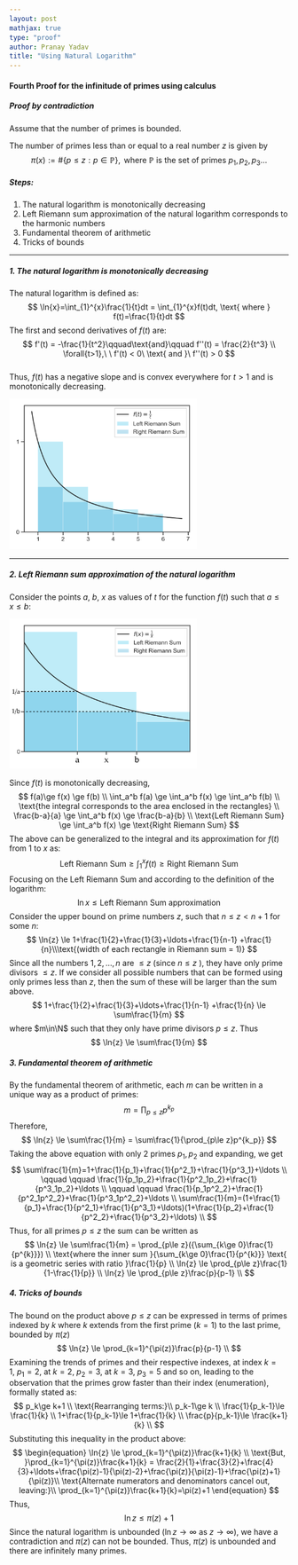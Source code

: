 ```yaml
---
layout: post  
mathjax: true  
type: "proof"  
author: Pranay Yadav   
title: "Using Natural Logarithm"
---
```


#### Fourth Proof for the infinitude of primes using calculus  

##### Proof by contradiction  

Assume that the number of primes is bounded.  

The number of primes less than or equal to a real number $z$ is given by  
$$
\pi(x) :=\#\{p\le z:p\in\mathbb{P} \}, \text{ where }\mathbb{P}\text{ is the set of primes }p_1,p_2,p_3\ldots
$$

##### Steps:  

1. The natural logarithm is monotonically decreasing  
2. Left Riemann sum approximation of the natural logarithm corresponds to the harmonic numbers   
3. Fundamental theorem of arithmetic  
4. Tricks of bounds  

---

##### 1. The natural logarithm is monotonically decreasing  

The natural logarithm is defined as:  
$$
\ln{x}=\int_{1}^{x}\frac{1}{t}dt = \int_{1}^{x}f(t)dt, \text{ where } f(t)=\frac{1}{t}dt
$$
The first and second derivatives of $f(t)$ are:  
$$
f'(t) = -\frac{1}{t^2}\qquad\text{and}\qquad f''(t) = \frac{2}{t^3} \\
\forall{t>1},\ \ f'(t) < 0\ \text{ and }\ f''(t) > 0
$$    
Thus, $f(t)$ has a negative slope and is convex everywhere for $t>1$ and is monotonically decreasing.  

<img src="../images/psy_function1.png" alt="functionplot" style="zoom:33%;" />

---

##### 2. Left Riemann sum approximation of the natural logarithm  

Consider the points $a,\ b,\ x$ as values of $t$ for the function $f(t)$ such that $a \le x \le b$:  

<img src="../images/psy_function2.png" style="zoom:33%;" />

Since $f(t)$ is monotonically decreasing,  
$$
f(a)\ge f(x) \ge f(b) \\
\int_a^b f(a) \ge \int_a^b f(x) \ge \int_a^b f(b) \\
\text{the integral corresponds to the area enclosed in the rectangles} \\
\frac{b-a}{a} \ge \int_a^b f(x) \ge \frac{b-a}{b} \\
\text{Left Riemann Sum} \ge \int_a^b f(x) \ge \text{Right Riemann Sum}
$$
The above can be generalized to the integral and its approximation for $f(t)$ from $1$ to $x$ as:  
$$
\text{Left Riemann Sum} \ge \int_1^x f(t) \ge \text{Right Riemann Sum}
$$
Focusing on the Left Riemann Sum and according to the definition of the logarithm:  
$$
\ln{x}\le \text{Left Riemann Sum approximation}
$$
Consider the upper bound on prime numbers $z$, such that $n\le z < n+1$ for some $n$:  
$$
\ln{z} \le 1+\frac{1}{2}+\frac{1}{3}+\ldots+\frac{1}{n-1} +\frac{1}{n}\\\text{(width of each rectangle in Riemann sum = 1)}
$$
Since all the numbers $1,2,\ldots,n$ are $\le z$ (since $n\le z$ ), they have only prime divisors $\le z$. If we consider all possible numbers that can be formed using only primes less than $z$, then the sum of these will be larger than the sum above.  
$$
1+\frac{1}{2}+\frac{1}{3}+\ldots+\frac{1}{n-1} +\frac{1}{n} \le \sum\frac{1}{m}
$$
where $m\in\N$ such that they only have prime divisors $p\le z$. Thus  
$$
\ln{z} \le \sum\frac{1}{m}
$$

##### 3. Fundamental theorem of arithmetic  

By the fundamental theorem of arithmetic, each $m$ can be written in a unique way as a product of primes:  
$$
m=\prod_{p\le z}p^{k_p}
$$
Therefore,  
$$
\ln{z} \le \sum\frac{1}{m} = \sum\frac{1}{\prod_{p\le z}p^{k_p}}
$$
Taking the above equation with only 2 primes $p_1, p_2$ and expanding, we get  
$$
\sum\frac{1}{m}=1+\frac{1}{p_1}+\frac{1}{p^2_1}+\frac{1}{p^3_1}+\ldots \\
\qquad \qquad \frac{1}{p_1p_2}+\frac{1}{p^2_1p_2}+\frac{1}{p^3_1p_2}+\ldots \\
\qquad \qquad \frac{1}{p_1p^2_2}+\frac{1}{p^2_1p^2_2}+\frac{1}{p^3_1p^2_2}+\ldots \\
\sum\frac{1}{m}=(1+\frac{1}{p_1}+\frac{1}{p^2_1}+\frac{1}{p^3_1}+\ldots)(1+\frac{1}{p_2}+\frac{1}{p^2_2}+\frac{1}{p^3_2}+\ldots) \\
$$
Thus, for all primes $p\le z$ the sum can be written as  
$$
\ln{z} \le \sum\frac{1}{m} = \prod_{p\le z}({\sum_{k\ge 0}\frac{1}{p^{k}}}) \\
\text{where the inner sum }{\sum_{k\ge 0}\frac{1}{p^{k}}} \text{ is a geometric series with ratio }\frac{1}{p} \\
\ln{z} \le \prod_{p\le z}\frac{1}{1-\frac{1}{p}} \\
\ln{z} \le \prod_{p\le z}\frac{p}{p-1} \\
$$

##### 4. Tricks of bounds  

The bound on the product above $p \le z$ can be expressed in terms of primes indexed by $k$ where $k$ extends from the first prime ($k=1$) to the last prime, bounded by $\pi(z)$  
$$
\ln{z} \le \prod_{k=1}^{\pi(z)}\frac{p}{p-1} \\
$$
Examining the trends of primes and their respective indexes, at index $k=1,\ p_1=2$, at $k=2,\ p_2=3$, at $k=3,\ p_3=5$ and so on, leading to the observation that the primes grow faster than their index (enumeration), formally stated as:  
$$
p_k\ge k+1 \\
\text{Rearranging terms:}\\
p_k-1\ge k \\
\frac{1}{p_k-1}\le \frac{1}{k} \\
1+\frac{1}{p_k-1}\le 1+\frac{1}{k} \\
\frac{p}{p_k-1}\le \frac{k+1}{k} \\
$$
Substituting this inequality in the product above:  
$$
\begin{equation}
\ln{z} \le \prod_{k=1}^{\pi(z)}\frac{k+1}{k} \\
\text{But, }\prod_{k=1}^{\pi(z)}\frac{k+1}{k} = \frac{2}{1}+\frac{3}{2}+\frac{4}{3}+\ldots+\frac{\pi(z)-1}{\pi(z)-2}+\frac{\pi(z)}{\pi(z)-1}+\frac{\pi(z)+1}{\pi(z)}\\
\text{Alternate numerators and denominators cancel out, leaving:}\\
\prod_{k=1}^{\pi(z)}\frac{k+1}{k}=\pi(z)+1
\end{equation}
$$
Thus,  
$$
\ln{z}\le \pi(z)+1
$$
Since the natural logarithm is unbounded ($\ln{z}\rightarrow\infty$ as $z\rightarrow\infty$), we have a contradiction and $\pi(z)$ can not be bounded. Thus, $\pi(z)$ is unbounded and there are infinitely many primes.  